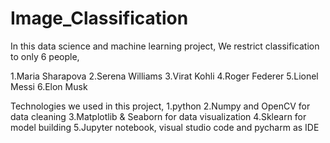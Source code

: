 # Image_Classification

In this data science and machine learning project, We restrict classification to only 6 people,

   1.Maria Sharapova
   2.Serena Williams
   3.Virat Kohli
   4.Roger Federer
   5.Lionel Messi
   6.Elon Musk
 
Technologies we used in this project,
   1.python
   2.Numpy and OpenCV for data cleaning
   3.Matplotlib & Seaborn for data visualization
   4.Sklearn for model building
   5.Jupyter notebook, visual studio code and pycharm as IDE


